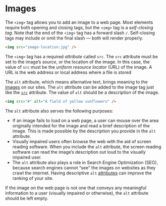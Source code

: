 # Images

The `<img>` tag allows you to add an image to a web page. Most elements require both opening and closing tags, but the `<img>` tag is a *self-closing tag*. Note that the end of the `<img>` tag has a forward slash `/`. Self-closing tags may include or omit the final slash — both will render properly.

```html
<img src="image-location.jpg" />
```

The `<img>` tag has a required *attribute* called `src`. The `src` attribute must be set to the image’s *source*, or the location of the image. In this case, the value of `src` must be the *uniform resource locator* (URL) of the image. A URL is the web address or local address where a file is stored

The `alt` attribute, which means alternative text, brings meaning to the [images](https://www.codecademy.com/resources/docs/html/images) on our sites. The `alt` attribute can be added to the image tag just like the [`src`](https://www.codecademy.com/resources/docs/html/attributes/src) attribute.  The value of `alt` should be a description of the image.

```html
<img src="#" alt="A field of yellow sunflowers" />
```

The `alt` attribute also serves the following purposes:

- If an image fails to load on a web page, a
user can mouse over the area originally intended for the image and read a brief description of the image. This is made possible by the
description you provide in the `alt` attribute.
- Visually impaired users often browse the web with the aid of screen reading software. When you include the `alt` attribute, the screen reading software can read the image’s description out loud to the visually impaired user.
- The `alt` attribute also plays a role in Search Engine Optimization (SEO),
because search engines cannot “see” the images on websites as they crawl the internet. Having descriptive `alt` [attributes](https://www.codecademy.com/resources/docs/html/attributes) can improve the ranking of your site.

If the image on the web page is not one that conveys any meaningful information to a user (visually impaired or otherwise), the `alt` attribute should be left empty.